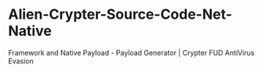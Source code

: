 # Alien-Crypter-Source-Code-Net-Native
Framework and Native Payload - Payload Generator | Crypter FUD AntiVirus Evasion
